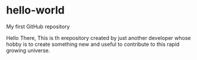 # hello-world
My first GitHub repository

Hello There, This is th erepository created by just another developer whose hobby is to create something new and useful to contribute to this rapid growing universe.
